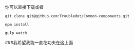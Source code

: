 你可以直接下载或者

```
git clone git@github.com:Troubledot/Common-components.git
```


```
npm install  
```

```
gulp watch
```

###我希望我能一直花功夫在这上面